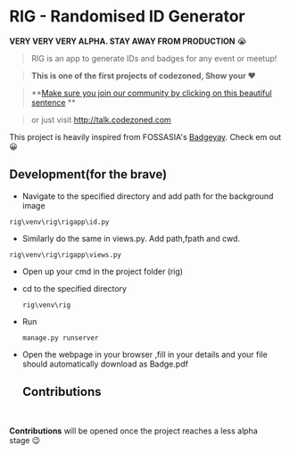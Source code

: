 # RIG - Randomised ID Generator

**VERY VERY VERY ALPHA. STAY AWAY FROM PRODUCTION** :sob:

> RIG is an app to generate IDs and badges for any event or meetup!

> **This is one of the first projects of codezoned, Show your :heart:**

> **[Make sure you join our community by clicking on this beautiful sentence](http://talk.codezoned.com) **

> or just visit http://talk.codezoned.com

This project is heavily inspired from FOSSASIA's [Badgeyay](https://github.com/fossasia/badgeyay). Check em out :grinning:

## Development(for the brave)
- Navigate to the specified directory and add path for the background image

 ```
 rig\venv\rig\rigapp\id.py
 ```

- Similarly do the same in views.py. Add path,fpath and cwd.

 ```
 rig\venv\rig\rigapp\views.py
 ```
- Open up your cmd in the project folder (rig)

- cd to the specified directory

  ```
  rig\venv\rig
  ```



- Run

  ```
  manage.py runserver
  ```

- Open the webpage in your browser ,fill in your details and your file should automatically download as Badge.pdf


  ## Contributions

  

**Contributions** will be opened once the project reaches a less alpha stage :wink:
